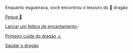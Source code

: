 Enquanto esgueirava, você encontrou o tesouro do 🐉 dragão

[Pegue 🤑](1.md)

[Lançar um feitiço de encantamento](1-1.md)🎶

[Primeiro cuide do dragão ⚔️](2-1C.md)

[Saudar o dragão](2-1D.md)
